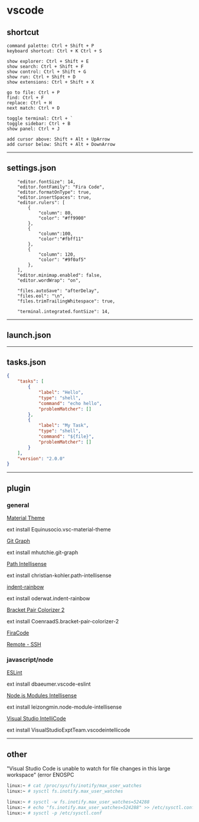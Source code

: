# vscode

## shortcut

```
command palette: Ctrl + Shift + P
keyboard shortcut: Ctrl + K Ctrl + S

show explorer: Ctrl + Shift + E
show search: Ctrl + Shift + F
show control: Ctrl + Shift + G
show run: Ctrl + Shift + D
show extensions: Ctrl + Shift + X

go to file: Ctrl + P
find: Ctrl + F
replace: Ctrl + H
next match: Ctrl + D

toggle terminal: Ctrl + `
toggle sidebar: Ctrl + B
show panel: Ctrl + J

add cursor above: Shift + Alt + UpArrow
add cursor below: Shift + Alt + DownArrow
```


---

## settings.json

```
    "editor.fontSize": 14,
    "editor.fontFamily": "Fira Code",
    "editor.formatOnType": true,
    "editor.insertSpaces": true,
    "editor.rulers": [
        {
            "column": 80,
            "color": "#ff9900"
        },
        {
            "column":100,
            "color":"#fbff11"
        },
        {
            "column": 120,
            "color": "#9f0af5"
        },
    ],
    "editor.minimap.enabled": false,
    "editor.wordWrap": "on",

    "files.autoSave": "afterDelay",
    "files.eol": "\n",
    "files.trimTrailingWhitespace": true,

    "terminal.integrated.fontSize": 14,
```


---

## launch.json


---

## tasks.json

```json
{
    "tasks": [
        {
            "label": "Hello",
            "type": "shell",
            "command": "echo hello",
            "problemMatcher": []
        },
        {
            "label": "My Task",
            "type": "shell",
            "command": "${file}",
            "problemMatcher": []
        }
    ],
    "version": "2.0.0"
}
```


---

## plugin

### general

[Material Theme](https://marketplace.visualstudio.com/items?itemName=Equinusocio.vsc-material-theme)

ext install Equinusocio.vsc-material-theme


[Git Graph](https://marketplace.visualstudio.com/items?itemName=mhutchie.git-graph)

ext install mhutchie.git-graph


[Path Intellisense](https://marketplace.visualstudio.com/items?itemName=christian-kohler.path-intellisense)

ext install christian-kohler.path-intellisense


[indent-rainbow](https://marketplace.visualstudio.com/items?itemName=oderwat.indent-rainbow)

ext install oderwat.indent-rainbow


[Bracket Pair Colorizer 2](https://marketplace.visualstudio.com/items?itemName=CoenraadS.bracket-pair-colorizer-2)

ext install CoenraadS.bracket-pair-colorizer-2


[FiraCode](https://github.com/tonsky/FiraCode)


[Remote - SSH](https://marketplace.visualstudio.com/items?itemName=ms-vscode-remote.remote-ssh)



### javascript/node

[ESLint](https://marketplace.visualstudio.com/items?itemName=dbaeumer.vscode-eslint)

ext install dbaeumer.vscode-eslint


[Node.js Modules Intellisense](https://marketplace.visualstudio.com/items?itemName=leizongmin.node-module-intellisense)

ext install leizongmin.node-module-intellisense


[Visual Studio IntelliCode](https://marketplace.visualstudio.com/items?itemName=VisualStudioExptTeam.vscodeintellicode)

ext install VisualStudioExptTeam.vscodeintellicode


---

## other

"Visual Studio Code is unable to watch for file changes in this large workspace" (error ENOSPC

```bash
linux:~ # cat /proc/sys/fs/inotify/max_user_watches
linux:~ # sysctl fs.inotify.max_user_watches

linux:~ # sysctl -w fs.inotify.max_user_watches=524288
linux:~ # echo "fs.inotify.max_user_watches=524288" >> /etc/sysctl.conf
linux:~ # sysctl -p /etc/sysctl.conf
```
